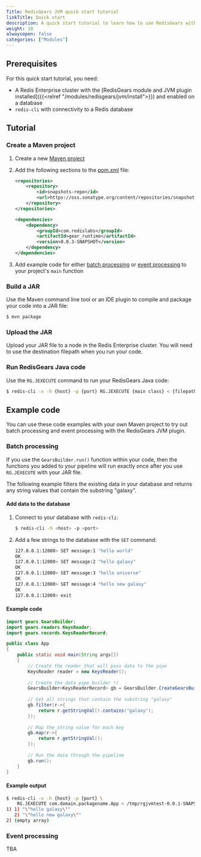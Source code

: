 ```yaml
---
Title: RedisGears JVM quick start tutorial
linkTitle: Quick start
description: A quick start tutorial to learn how to use RedisGears with Java.
weight: 10
alwaysopen: false
categories: ["Modules"]
---
```


## Prerequisites

For this quick start tutorial, you need:

- A Redis Enterprise cluster with the [RedisGears module and JVM plugin installed]({{<relref "/modules/redisgears/jvm/install">}}) and enabled on a database
- `redis-cli` with connectivity to a Redis database

## Tutorial

### Create a Maven project

1. Create a new [Maven project](https://maven.apache.org/guides/getting-started/index.html#)

1. Add the following sections to the [pom.xml](https://maven.apache.org/guides/introduction/introduction-to-the-pom.html) file:

    ```xml
    <repositories>
        <repository>
            <id>snapshots-repo</id>
            <url>https://oss.sonatype.org/content/repositories/snapshots</url>
        </repository>
    </repositories>

    <dependencies>
        <dependency>
            <groupId>com.redislabs</groupId>
            <artifactId>gear_runtime</artifactId>
            <version>0.0.3-SNAPSHOT</version>
        </dependency>
    </dependencies>
    ```

1. Add example code for either [batch processing](#batch-processing) or [event processing](#event-processing) to your project's `main` function



### Build a JAR

Use the Maven command line tool or an IDE plugin to compile and package your code into a JAR file:

```sh
$ mvn package
```

### Upload the JAR

Upload your JAR file to a node in the Redis Enterprise cluster. You will need to use the destination filepath when you run your code.

### Run RedisGears Java code

Use the `RG.JEXECUTE` command to run your RedisGears Java code:

```sh
$ redis-cli -x -h {host} -p {port} RG.JEXECUTE {main class} < {filepath}/{JAR name}.jar
```

## Example code

You can use these code examples with your own Maven project to try out batch processing and event processing with the RedisGears JVM plugin.

### Batch processing

If you use the `GearsBuilder.run()` function within your code, then the functions you added to your pipeline will run exactly once after you use `RG.JEXECUTE` with your JAR file.

The following example filters the existing data in your database and returns any string values that contain the substring "galaxy".

#### Add data to the database

1. Connect to your database with `redis-cli`:

    ```sh
    $ redis-cli -h <host> -p <port>
    ```

1. Add a few strings to the database with the `SET` command:

    ```sh
    127.0.0.1:12000> SET message:1 "hello world"
    OK
    127.0.0.1:12000> SET message:2 "hello galaxy"
    OK
    127.0.0.1:12000> SET message:3 "hello universe"
    OK
    127.0.0.1:12000> SET message:4 "hello new galaxy"
    OK
    127.0.0.1:12000> exit
    ```

#### Example code

```java
import gears.GearsBuilder;
import gears.readers.KeysReader;
import gears.records.KeysReaderRecord;

public class App 
{
    public static void main(String args[]) 
    {  
        // Create the reader that will pass data to the pipe
        KeysReader reader = new KeysReader();
        
        // Create the data pipe builder */
        GearsBuilder<KeysReaderRecord> gb = GearsBuilder.CreateGearsBuilder(reader);
        
        // Get all strings that contain the substring "galaxy"
        gb.filter(r->{
        	return r.getStringVal().contains("galaxy");
       	});
        
        // Map the string value for each key
        gb.map(r->{
        	return r.getStringVal();
 	    });
             
        // Run the data through the pipeline
        gb.run();
    }
}
```

#### Example output

```sh
$ redis-cli -x -h {host} -p {port} \
    RG.JEXECUTE com.domain.packagename.App < /tmp/rgjvmtest-0.0.1-SNAPSHOT.jar
1) 1) "\"hello galaxy\""
   2) "\"hello new galaxy\""
2) (empty array)
```

### Event processing

TBA